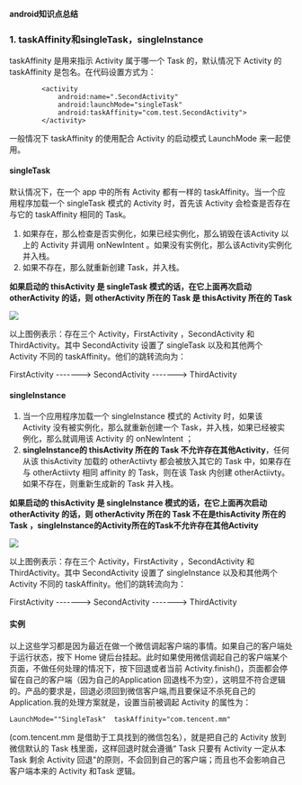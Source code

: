 #### android知识点总结

### **1. taskAffinity和singleTask，singleInstance**

taskAffinity 是用来指示 Activity 属于哪一个 Task 的，默认情况下 Activity 的 taskAffinity 是包名。在代码设置方式为：


```
		<activity
            android:name=".SecondActivity"
            android:launchMode="singleTask"
            android:taskAffinity="com.test.SecondActivity">
        </activity>
```

一般情况下 taskAffinity 的使用配合 Activity 的启动模式 LaunchMode 来一起使用。

#### **singleTask**

默认情况下，在一个 app 中的所有 Activity 都有一样的 taskAffinity。当一个应用程序加载一个 singleTask 模式的 Activity 时，首先该 Activity 会检查是否存在与它的 taskAffinity 相同的 Task。 

 1. 如果存在，那么检查是否实例化，如果已经实例化，那么销毁在该Activity 以上的 Activity 并调用 onNewIntent 。如果没有实例化，那么该Activity实例化并入栈。
 2. 如果不存在，那么就重新创建 Task，并入栈。

**如果启动的 thisActivity 是 singleTask 模式的话，在它上面再次启动 otherActivity 的话，则 otherActivity 所在的 Task 是 thisActivity 所在的 Task**


![](http://img.blog.csdn.net/20180410103425499?watermark/2/text/aHR0cDovL2Jsb2cuY3Nkbi5uZXQvbGlqaV94Yw==/font/5a6L5L2T/fontsize/400/fill/I0JBQkFCMA==/dissolve/70/gravity/SouthEast)

以上图例表示：存在三个 Activity，FirstActivity ，SecondActivity 和  ThirdActivity。其中 SecondActivity 设置了 singleTask 以及和其他两个 Activity 不同的 taskAffinity。他们的跳转流向为：

FirstActivity -------> SecondActivity -------> ThirdActivity

#### **singleInstance**

 1. 当一个应用程序加载一个 singleInstance 模式的 Activity 时，如果该 Activity 没有被实例化，那么就重新创建一个 Task，并入栈，如果已经被实例化，那么就调用该 Activity 的 onNewIntent ；
 2. **singleInstance的 thisActivity 所在的 Task 不允许存在其他Activity**，任何从该 thisActivity 加载的 otherActiivty 都会被放入其它的 Task 中，如果存在与 otherActiivty 相同 affinity 的 Task，则在该 Task 内创建 otherActiivty。如果不存在，则重新生成新的 Task 并入栈。

**如果启动的 thisActivity 是 singleInstance 模式的话，在它上面再次启动 otherActivity 的话，则 otherActivity 所在的 Task 不在是thisActivity 所在的 Task ，singleInstance的Activity所在的Task不允许存在其他Activity**

![](http://img.blog.csdn.net/20180410103440522?watermark/2/text/aHR0cDovL2Jsb2cuY3Nkbi5uZXQvbGlqaV94Yw==/font/5a6L5L2T/fontsize/400/fill/I0JBQkFCMA==/dissolve/70/gravity/SouthEast)
 

以上图例表示：存在三个 Activity，FirstActivity ，SecondActivity 和  ThirdActivity。其中 SecondActivity 设置了 singleInstance 以及和其他两个 Activity 不同的 taskAffinity。他们的跳转流向为：

FirstActivity -------> SecondActivity -------> ThirdActivity



#### 实例
以上这些学习都是因为最近在做一个微信调起客户端的事情。如果自己的客户端处于运行状态，按下 Home 键后台挂起。此时如果使用微信调起自己的客户端某个页面，不做任何处理的情况下，按下回退或者当前 Activity.finish()，页面都会停留在自己的客户端（因为自己的Application 回退栈不为空），这明显不符合逻辑的。产品的要求是，回退必须回到微信客户端,而且要保证不杀死自己的 Application.我的处理方案就是，设置当前被调起 Activity 的属性为：

```
LaunchMode=""SingleTask"  taskAffinity="com.tencent.mm"
```

(com.tencent.mm 是借助于工具找到的微信包名），就是把自己的 Activity 放到微信默认的 Task 栈里面，这样回退时就会遵循“ Task 只要有 Activity 一定从本 Task 剩余 Activity 回退"的原则，不会回到自己的客户端；而且也不会影响自己客户端本来的 Activity 和Task 逻辑。



